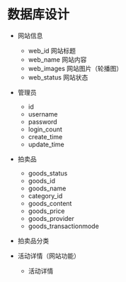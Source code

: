 # 数据库设计

- 网站信息
    - web_id  网站标题
    - web_name  网站内容
    - web_images  网站图片（轮播图）
    - web_status  网站状态
- 管理员
    - id
    - username
    - password
    - login_count
    - create_time
    - update_time
- 拍卖品
    - goods_status
    - goods_id
    - goods_name
    - category_id
    - goods_content
    - goods_price
    - goods_provider
    - goods_transactionmode
- 拍卖品分类

- 活动详情（网站功能）
    - 活动详情